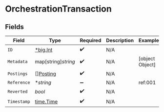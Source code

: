 # OrchestrationTransaction


## Fields

| Field                                       | Type                                        | Required                                    | Description                                 | Example                                     |
| ------------------------------------------- | ------------------------------------------- | ------------------------------------------- | ------------------------------------------- | ------------------------------------------- |
| `ID`                                        | [*big.Int](https://pkg.go.dev/math/big#Int) | :heavy_check_mark:                          | N/A                                         |                                             |
| `Metadata`                                  | map[string]*string*                         | :heavy_check_mark:                          | N/A                                         | [object Object]                             |
| `Postings`                                  | [][Posting](../../models/shared/posting.md) | :heavy_check_mark:                          | N/A                                         |                                             |
| `Reference`                                 | **string*                                   | :heavy_minus_sign:                          | N/A                                         | ref:001                                     |
| `Reverted`                                  | *bool*                                      | :heavy_check_mark:                          | N/A                                         |                                             |
| `Timestamp`                                 | [time.Time](https://pkg.go.dev/time#Time)   | :heavy_check_mark:                          | N/A                                         |                                             |